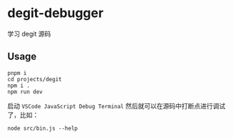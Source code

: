 # degit-debugger

学习 degit 源码

## Usage

```shell
pnpm i
cd projects/degit
npm i .
npm run dev
```

启动 `VSCode JavaScript Debug Terminal` 然后就可以在源码中打断点进行调试了，比如：

```shell
node src/bin.js --help
```
